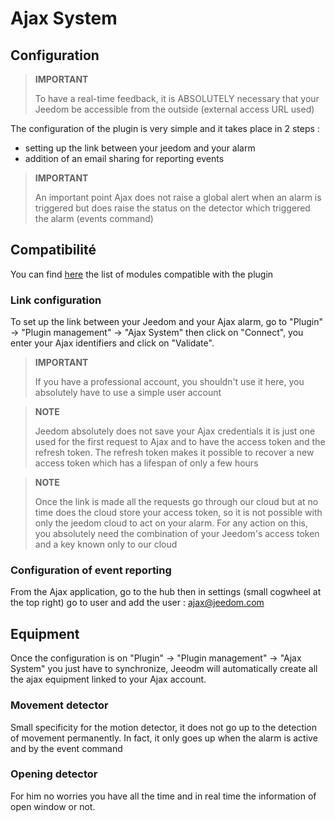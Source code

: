 # Ajax System

## Configuration

>**IMPORTANT**
>
>To have a real-time feedback, it is ABSOLUTELY necessary that your Jeedom be accessible from the outside (external access URL used)

The configuration of the plugin is very simple and it takes place in 2 steps : 

- setting up the link between your jeedom and your alarm
- addition of an email sharing for reporting events 

>**IMPORTANT**
>
>An important point Ajax does not raise a global alert when an alarm is triggered but does raise the status on the detector which triggered the alarm (events command)

## Compatibilité

You can find [here](https://compatibility.jeedom.com/index.php?v=d&p=home&plugin=ajaxSystem) the list of modules compatible with the plugin

### Link configuration 

To set up the link between your Jeedom and your Ajax alarm, go to "Plugin" -> "Plugin management" -> "Ajax System" then click on "Connect", you enter your Ajax identifiers and click on "Validate".

>**IMPORTANT**
>
>If you have a professional account, you shouldn't use it here, you absolutely have to use a simple user account

>**NOTE**
>
> Jeedom absolutely does not save your Ajax credentials it is just one used for the first request to Ajax and to have the access token and the refresh token. The refresh token makes it possible to recover a new access token which has a lifespan of only a few hours

>**NOTE**
>
> Once the link is made all the requests go through our cloud but at no time does the cloud store your access token, so it is not possible with only the jeedom cloud to act on your alarm. For any action on this, you absolutely need the combination of your Jeedom's access token and a key known only to our cloud 

### Configuration of event reporting

From the Ajax application, go to the hub then in settings (small cogwheel at the top right) go to user and add the user : ajax@jeedom.com 

## Equipment 

Once the configuration is on "Plugin" -> "Plugin management" -> "Ajax System" you just have to synchronize, Jeeodm will automatically create all the ajax equipment linked to your Ajax account. 

### Movement detector

Small specificity for the motion detector, it does not go up to the detection of movement permanently. In fact, it only goes up when the alarm is active and by the event command

### Opening detector

For him no worries you have all the time and in real time the information of open window or not.
